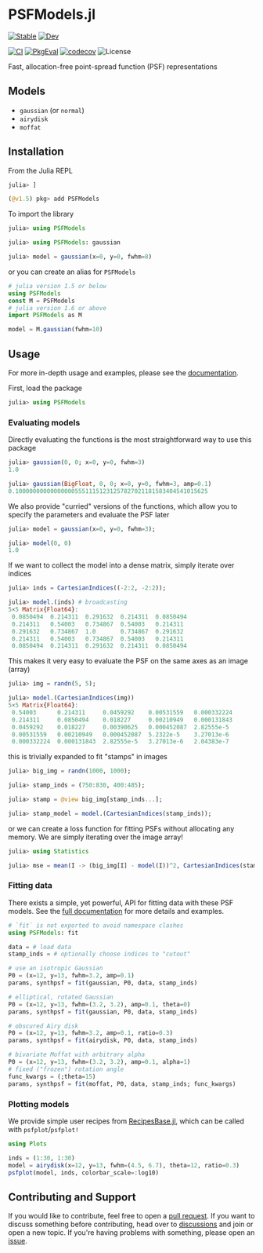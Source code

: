 # PSFModels.jl

[![Stable](https://img.shields.io/badge/docs-stable-blue.svg)](https://juliaastro.org/PSFModels/stable/)
[![Dev](https://img.shields.io/badge/docs-dev-blue.svg)](https://juliaastro.org/PSFModels.jl/dev/)

[![CI](https://github.com/JuliaAstro/PSFModels.jl/actions/workflows/ci.yml/badge.svg)](https://github.com/JuliaAstro/PSFModels.jl/actions/workflows/ci.yml)
[![PkgEval](https://juliaci.github.io/NanosoldierReports/pkgeval_badges/P/PSFModels.svg)](https://juliaci.github.io/NanosoldierReports/pkgeval_badges/report.html)
[![codecov](https://codecov.io/gh/juliaastro/PSFModels.jl/graph/badge.svg?token=Jy06ZuwvVi)](https://codecov.io/gh/juliaastro/PSFModels.jl)
![License](https://img.shields.io/github/license/JuliaAstro/PSFModels.jl?color=yellow)

Fast, allocation-free point-spread function (PSF) representations

## Models

* `gaussian` (or `normal`)
* `airydisk`
* `moffat`

## Installation

From the Julia REPL

```julia
julia> ]

(@v1.5) pkg> add PSFModels
```

To import the library

```julia
julia> using PSFModels
```

```julia
julia> using PSFModels: gaussian

julia> model = gaussian(x=0, y=0, fwhm=8)
```

or you can create an alias for `PSFModels`

```julia
# julia version 1.5 or below
using PSFModels
const M = PSFModels
# julia version 1.6 or above
import PSFModels as M

model = M.gaussian(fwhm=10)
```

## Usage

For more in-depth usage and examples, please see the [documentation](https://juliaastro.github.io/PSFModels.jl/dev/).

First, load the package

```julia
julia> using PSFModels
```

### Evaluating models

Directly evaluating the functions is the most straightforward way to use this package

```julia
julia> gaussian(0, 0; x=0, y=0, fwhm=3)
1.0

julia> gaussian(BigFloat, 0, 0; x=0, y=0, fwhm=3, amp=0.1)
0.1000000000000000055511151231257827021181583404541015625
```

We also provide "curried" versions of the functions, which allow you to specify the parameters and evaluate the PSF later

```julia
julia> model = gaussian(x=0, y=0, fwhm=3);

julia> model(0, 0)
1.0
```

If we want to collect the model into a dense matrix, simply iterate over indices

```julia
julia> inds = CartesianIndices((-2:2, -2:2));

julia> model.(inds) # broadcasting
5×5 Matrix{Float64}:
 0.0850494  0.214311  0.291632  0.214311  0.0850494
 0.214311   0.54003   0.734867  0.54003   0.214311
 0.291632   0.734867  1.0       0.734867  0.291632
 0.214311   0.54003   0.734867  0.54003   0.214311
 0.0850494  0.214311  0.291632  0.214311  0.0850494
```

This makes it very easy to evaluate the PSF on the same axes as an image (array)

```julia
julia> img = randn(5, 5);

julia> model.(CartesianIndices(img))
5×5 Matrix{Float64}:
 0.54003      0.214311     0.0459292    0.00531559   0.000332224
 0.214311     0.0850494    0.018227     0.00210949   0.000131843
 0.0459292    0.018227     0.00390625   0.000452087  2.82555e-5
 0.00531559   0.00210949   0.000452087  5.2322e-5    3.27013e-6
 0.000332224  0.000131843  2.82555e-5   3.27013e-6   2.04383e-7
```

this is trivially expanded to fit "stamps" in images

```julia
julia> big_img = randn(1000, 1000);

julia> stamp_inds = (750:830, 400:485);

julia> stamp = @view big_img[stamp_inds...];

julia> stamp_model = model.(CartesianIndices(stamp_inds));
```

or we can create a loss function for fitting PSFs without allocating any memory. We are simply iterating over the image array!

```julia
julia> using Statistics

julia> mse = mean(I -> (big_img[I] - model(I))^2, CartesianIndices(stamp_inds));
```

### Fitting data

There exists a simple, yet powerful, API for fitting data with these PSF models. See the [full documentation](https://juliaastro.github.io/PSFModels.jl/dev) for more details and examples.

```julia
# `fit` is not exported to avoid namespace clashes
using PSFModels: fit

data = # load data
stamp_inds = # optionally choose indices to "cutout"

# use an isotropic Gaussian
P0 = (x=12, y=13, fwhm=3.2, amp=0.1)
params, synthpsf = fit(gaussian, P0, data, stamp_inds)

# elliptical, rotated Gaussian
P0 = (x=12, y=13, fwhm=(3.2, 3.2), amp=0.1, theta=0)
params, synthpsf = fit(gaussian, P0, data, stamp_inds)

# obscured Airy disk
P0 = (x=12, y=13, fwhm=3.2, amp=0.1, ratio=0.3)
params, synthpsf = fit(airydisk, P0, data, stamp_inds)

# bivariate Moffat with arbitrary alpha
P0 = (x=12, y=13, fwhm=(3.2, 3.2), amp=0.1, alpha=1)
# fixed ("frozen") rotation angle
func_kwargs = (;theta=15)
params, synthpsf = fit(moffat, P0, data, stamp_inds; func_kwargs)
```

### Plotting models

We provide simple user recipes from [RecipesBase.jl](https://github.com/JuliaPlots/RecipesBase.jl), which can be called with `psfplot`/`psfplot!`

```julia
using Plots

inds = (1:30, 1:30)
model = airydisk(x=12, y=13, fwhm=(4.5, 6.7), theta=12, ratio=0.3)
psfplot(model, inds, colorbar_scale=:log10)
```

## Contributing and Support

If you would like to contribute, feel free to open a [pull request](https://github.com/JuliaAstro/PSFModels.jl/pulls). If you want to discuss something before contributing, head over to [discussions](https://github.com/JuliaAstro/PSFModels.jl/discussions) and join or open a new topic. If you're having problems with something, please open an [issue](https://github.com/JuliaAstro/PSFModels.jl/issues).

